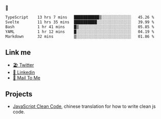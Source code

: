 🤔


<!--START_SECTION:waka-->

```txt
TypeScript    13 hrs 7 mins   ███████████▒░░░░░░░░░░░░░   45.26 %
Svelte        11 hrs 35 mins  ██████████░░░░░░░░░░░░░░░   39.99 %
Bash          1 hr 41 mins    █▒░░░░░░░░░░░░░░░░░░░░░░░   05.85 %
YAML          1 hr 12 mins    █░░░░░░░░░░░░░░░░░░░░░░░░   04.19 %
Markdown      32 mins         ▒░░░░░░░░░░░░░░░░░░░░░░░░   01.86 %
```

<!--END_SECTION:waka-->

## Link me

- [🏖️ Twitter](https://twitter.com/yuetong3yu)
- [🧳 Linkedin](https://www.linkedin.com/in/yuetong3yu)
- [📧 Mail To Me](mailto:yuetong3yu@gmail.com)


## Projects 

- [JavaScript Clean Code](https://js-clean-code-cn.vercel.app/), chinese translation for how to write clean js code.
